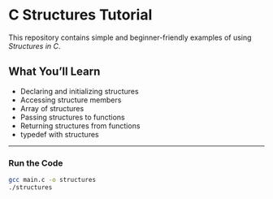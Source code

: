 # C Structures Tutorial

This repository contains simple and beginner-friendly examples of using *Structures in C*.

##  What You’ll Learn

- Declaring and initializing structures
- Accessing structure members
- Array of structures
- Passing structures to functions
- Returning structures from functions
- typedef with structures

---

### Run the Code

```bash
gcc main.c -o structures
./structures

